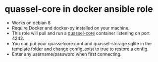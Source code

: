 # quassel-core in docker ansible role

- Works on debian 8
- Require Docker and docker-py installed on your machine.
- This role will pull and run a [quassel-core](https://hub.docker.com/r/lacsap/quassel-core/) container listening on port 4242.
- You can put your quasselcore.conf and quassel-storage.sqlite in the template folder and change config_exist to true to restore a config.
- Enter any username/password when first connecting.
